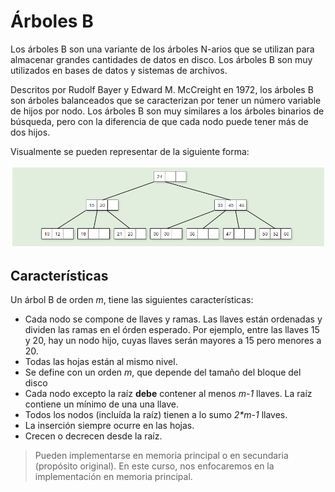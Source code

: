 # Árboles B
Los árboles B son una variante de los árboles N-arios que se utilizan para almacenar grandes cantidades de datos en disco. Los árboles B son muy utilizados en bases de datos y sistemas de archivos.

Descritos por Rudolf Bayer y Edward M. McCreight en 1972, los árboles B son árboles balanceados que se caracterizan por tener un número variable de hijos por nodo. Los árboles B son muy similares a los árboles binarios de búsqueda, pero con la diferencia de que cada nodo puede tener más de dos hijos.

Visualmente se pueden representar de la siguiente forma:

![Árbol B](../images/b-tree-1.png)


## Características
Un árbol B de orden _m_, tiene las siguientes características:
- Cada nodo se compone de llaves y ramas. Las llaves están ordenadas y dividen las ramas en el órden esperado. Por ejemplo, entre las llaves 15 y 20, hay un nodo hijo, cuyas llaves serán mayores a 15 pero menores a 20.
- Todas las hojas están al mismo nivel.
- Se define con un orden _m_, que depende del tamaño del bloque del disco
- Cada nodo excepto la raíz **debe** contener al menos _m-1_ llaves. La raíz contiene un mínimo de una una llave.
- Todos los nodos (incluída la raíz) tienen a lo sumo _2*m-1_ llaves.
- La inserción siempre ocurre en las hojas.
- Crecen o decrecen desde la raíz.

> Pueden implementarse en memoria principal o en secundaria (propósito original). En este curso, nos enfocaremos en la implementación en memoria principal.

